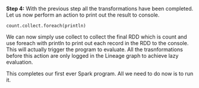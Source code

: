 **Step 4:** With the previous step all the transformations have been completed. Let us now perform an action to print out the result to console.

```
count.collect.foreach(println)
```

We can now simply use collect to collect the final RDD which is count and use foreach with println to print out each record in the RDD to the console. This will actually trigger the program to evaluate. All the trasnformations before this action are only logged in the Lineage graph to achieve lazy evaluation.

 

This completes our first ever Spark program. All we need to do now is to run it.